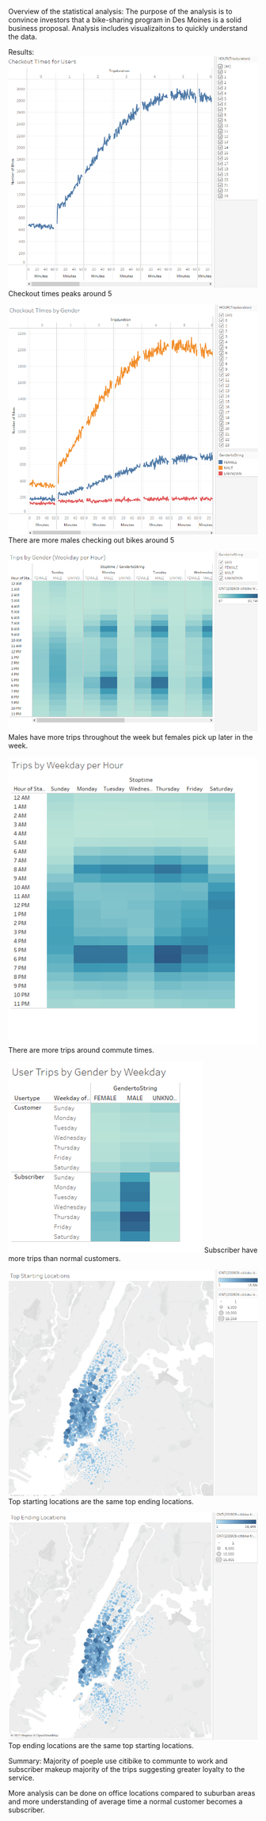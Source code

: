 Overview of the statistical analysis:
The purpose of the analysis is to convince investors that a bike-sharing program in Des Moines is a solid business proposal. 
Analysis includes visualizaitons to quickly understand the data. 

Results:
![image](Resources/1.png)
Checkout times peaks around 5

![image](Resources/2.png)
There are more males checking out bikes around 5

![image](Resources/3.png)
Males have more trips throughout the week but females pick up later in the week. 

![image](Resources/4.png)
There are more trips around commute times. 

![image](Resources/5.png)
Subscriber have more trips than normal customers. 

![image](Resources/6.png)
Top starting locations are the same top ending locations.

![image](Resources/7.png)
Top ending locations are the same top starting locations. 


Summary:
Majority of poeple use citibike to communte to work and subscriber makeup majority of the trips suggesting greater loyalty to the service.  

More analysis can be done on office locations compared to suburban areas and more understanding of average time a normal customer becomes a subscriber.   
